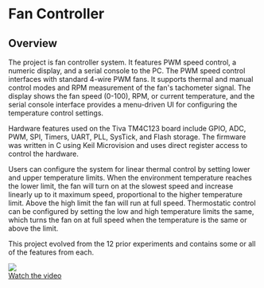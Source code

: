 # Fan Controller

## Overview
The project is fan controller system.  It features PWM speed control, a numeric display, and a serial console to the PC. The PWM speed control interfaces with standard 4-wire PWM fans.  It supports thermal and manual control modes and RPM measurement of the fan's tachometer signal.  The display shows the fan speed (0-100), RPM, or current temperature, and the serial console interface provides a menu-driven UI for configuring the temperature control settings.

Hardware features used on the Tiva TM4C123 board include GPIO, ADC, PWM, SPI, Timers, UART, PLL, SysTick, and Flash storage.   The firmware was written in C using Keil Microvision and uses direct register access to control the hardware.

Users can configure the system for linear thermal control by setting lower and upper temperature limits.  When the environment temperature reaches the lower limit, the fan will turn on at the slowest speed and increase linearly up to it maximum speed, proportional to the higher temperature limit.  Above the high limit the fan will run at full speed.   Thermostatic control can be configured by setting the low and high temperature limits the same, which turns the fan on at full speed when the temperature is the same or above the limit.

This project evolved from the 12 prior experiments and contains some or all of the features from each.

[![](http://img.youtube.com/vi/YEEtr2Ipl0c/3.jpg)](https://github.com/jspicer-ltu/eee4243/blob/Development/Project-FanController/picture2.JPG)<br>
[Watch the video](https://youtu.be/YEEtr2Ipl0c)


  
